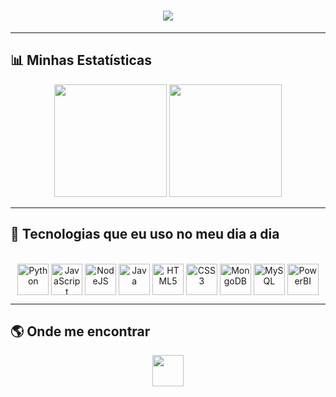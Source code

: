 <!-- Título animado -->
<h1 align="center">
  <img src="https://readme-typing-svg.herokuapp.com?font=Fira+Code&size=32&duration=3000&pause=1000&color=00F7FF&center=true&vCenter=true&width=600&lines=Ol%C3%A1%2C+eu+sou+o+Gabriel+Costa!;Bem-vindo+ao+meu+GitHub!;Sempre+aprendendo+e+codando+%F0%9F%92%BB" />
</h1>

---

## 📊 Minhas Estatísticas

<div align="center">
  <img height="180em" src="https://github-readme-stats.vercel.app/api?username=GabrielC0sta&show_icons=true&theme=tokyonight&include_all_commits=true&count_private=true"/>
  <img height="180em" src="https://github-readme-stats.vercel.app/api/top-langs/?username=GabrielC0sta&layout=compact&langs_count=7&theme=tokyonight"/>
</div>

---

## 🚀 Tecnologias que eu uso no meu dia a dia  

<div align="center" style="display: inline_block"><br/>
  <img align="center" alt="Python" height="50" width="50" src="https://cdn.jsdelivr.net/gh/devicons/devicon/icons/python/python-original.svg"/>
  <img align="center" alt="JavaScript" height="50" width="50" src="https://cdn.jsdelivr.net/gh/devicons/devicon/icons/javascript/javascript-original.svg"/>
  <img align="center" alt="NodeJS" height="50" width="50" src="https://cdn.jsdelivr.net/gh/devicons/devicon/icons/nodejs/nodejs-original.svg"/>
  <img align="center" alt="Java" height="50" width="50" src="https://cdn.jsdelivr.net/gh/devicons/devicon/icons/java/java-original.svg"/>
  <img align="center" alt="HTML5" height="50" width="50" src="https://cdn.jsdelivr.net/gh/devicons/devicon/icons/html5/html5-original.svg"/>
  <img align="center" alt="CSS3" height="50" width="50" src="https://cdn.jsdelivr.net/gh/devicons/devicon/icons/css3/css3-original.svg"/>
  <img align="center" alt="MongoDB" height="50" width="50" src="https://cdn.jsdelivr.net/gh/devicons/devicon/icons/mongodb/mongodb-original.svg"/>
  <img align="center" alt="MySQL" height="50" width="50" src="https://cdn.jsdelivr.net/gh/devicons/devicon/icons/mysql/mysql-original.svg"/>
  <img align="center" alt="PowerBI" height="50" width="50" src="https://img.icons8.com/color/480/power-bi.png"/>
</div>

---

## 🌎 Onde me encontrar

<div align="center"> 
  <a href="https://www.linkedin.com/in/gabriel-rodrigues-da-silva-costa-83a507265/" target="_blank">
    <img width="50" src="https://upload.wikimedia.org/wikipedia/commons/thumb/c/ca/LinkedIn_logo_initials.png/960px-LinkedIn_logo_initials.png">
  </a>
</div>
